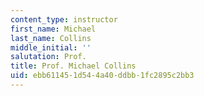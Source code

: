 ```yaml
---
content_type: instructor
first_name: Michael
last_name: Collins
middle_initial: ''
salutation: Prof.
title: Prof. Michael Collins
uid: ebb61145-1d54-4a40-ddbb-1fc2895c2bb3
---
```

